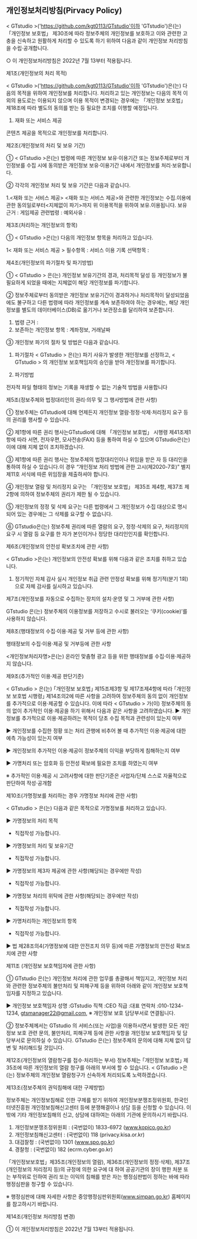 ## 개인정보처리방침(Pirvacy Policy)

< GTstudio >('https://github.com/kgt0113/GTstudio'이하 'GTstudio')은(는) 「개인정보 보호법」 제30조에 따라 정보주체의 개인정보를 보호하고 이와 관련한 고충을 신속하고 원활하게 처리할 수 있도록 하기 위하여 다음과 같이 개인정보 처리방침을 수립·공개합니다.

○ 이 개인정보처리방침은 2022년 7월 13부터 적용됩니다.


제1조(개인정보의 처리 목적)

< GTstudio >('https://github.com/kgt0113/GTstudio'이하 'GTstudio')은(는) 다음의 목적을 위하여 개인정보를 처리합니다. 처리하고 있는 개인정보는 다음의 목적 이외의 용도로는 이용되지 않으며 이용 목적이 변경되는 경우에는 「개인정보 보호법」 제18조에 따라 별도의 동의를 받는 등 필요한 조치를 이행할 예정입니다.

1. 재화 또는 서비스 제공

콘텐츠 제공을 목적으로 개인정보를 처리합니다.




제2조(개인정보의 처리 및 보유 기간)

① < GTstudio >은(는) 법령에 따른 개인정보 보유·이용기간 또는 정보주체로부터 개인정보를 수집 시에 동의받은 개인정보 보유·이용기간 내에서 개인정보를 처리·보유합니다.

② 각각의 개인정보 처리 및 보유 기간은 다음과 같습니다.

1.<재화 또는 서비스 제공>
<재화 또는 서비스 제공>와 관련한 개인정보는 수집.이용에 관한 동의일로부터<지체없이 파기>까지 위 이용목적을 위하여 보유.이용됩니다.
보유근거 : 게임제공
관련법령 :
예외사유 :


제3조(처리하는 개인정보의 항목)

① < GTstudio >은(는) 다음의 개인정보 항목을 처리하고 있습니다.

1< 재화 또는 서비스 제공 >
필수항목 : 서비스 이용 기록
선택항목 :


제4조(개인정보의 파기절차 및 파기방법)


① < GTstudio > 은(는) 개인정보 보유기간의 경과, 처리목적 달성 등 개인정보가 불필요하게 되었을 때에는 지체없이 해당 개인정보를 파기합니다.

② 정보주체로부터 동의받은 개인정보 보유기간이 경과하거나 처리목적이 달성되었음에도 불구하고 다른 법령에 따라 개인정보를 계속 보존하여야 하는 경우에는, 해당 개인정보를 별도의 데이터베이스(DB)로 옮기거나 보관장소를 달리하여 보존합니다.
1. 법령 근거 :
2. 보존하는 개인정보 항목 : 계좌정보, 거래날짜

③ 개인정보 파기의 절차 및 방법은 다음과 같습니다.
1. 파기절차
< GTstudio > 은(는) 파기 사유가 발생한 개인정보를 선정하고, < GTstudio > 의 개인정보 보호책임자의 승인을 받아 개인정보를 파기합니다.

2. 파기방법

전자적 파일 형태의 정보는 기록을 재생할 수 없는 기술적 방법을 사용합니다



제5조(정보주체와 법정대리인의 권리·의무 및 그 행사방법에 관한 사항)



① 정보주체는 GTstudio에 대해 언제든지 개인정보 열람·정정·삭제·처리정지 요구 등의 권리를 행사할 수 있습니다.

② 제1항에 따른 권리 행사는GTstudio에 대해 「개인정보 보호법」 시행령 제41조제1항에 따라 서면, 전자우편, 모사전송(FAX) 등을 통하여 하실 수 있으며 GTstudio은(는) 이에 대해 지체 없이 조치하겠습니다.

③ 제1항에 따른 권리 행사는 정보주체의 법정대리인이나 위임을 받은 자 등 대리인을 통하여 하실 수 있습니다.이 경우 “개인정보 처리 방법에 관한 고시(제2020-7호)” 별지 제11호 서식에 따른 위임장을 제출하셔야 합니다.

④ 개인정보 열람 및 처리정지 요구는 「개인정보 보호법」 제35조 제4항, 제37조 제2항에 의하여 정보주체의 권리가 제한 될 수 있습니다.

⑤ 개인정보의 정정 및 삭제 요구는 다른 법령에서 그 개인정보가 수집 대상으로 명시되어 있는 경우에는 그 삭제를 요구할 수 없습니다.

⑥ GTstudio은(는) 정보주체 권리에 따른 열람의 요구, 정정·삭제의 요구, 처리정지의 요구 시 열람 등 요구를 한 자가 본인이거나 정당한 대리인인지를 확인합니다.



제6조(개인정보의 안전성 확보조치에 관한 사항)

< GTstudio >은(는) 개인정보의 안전성 확보를 위해 다음과 같은 조치를 취하고 있습니다.

1. 정기적인 자체 감사 실시
개인정보 취급 관련 안정성 확보를 위해 정기적(분기 1회)으로 자체 감사를 실시하고 있습니다.




제7조(개인정보를 자동으로 수집하는 장치의 설치·운영 및 그 거부에 관한 사항)



GTstudio 은(는) 정보주체의 이용정보를 저장하고 수시로 불러오는 ‘쿠키(cookie)’를 사용하지 않습니다.


제8조(행태정보의 수집·이용·제공 및 거부 등에 관한 사항)



행태정보의 수집·이용·제공 및 거부등에 관한 사항

<개인정보처리자명>은(는) 온라인 맞춤형 광고 등을 위한 행태정보를 수집·이용·제공하지 않습니다.



제9조(추가적인 이용·제공 판단기준)

< GTstudio > 은(는) ｢개인정보 보호법｣ 제15조제3항 및 제17조제4항에 따라 ｢개인정보 보호법 시행령｣ 제14조의2에 따른 사항을 고려하여 정보주체의 동의 없이 개인정보를 추가적으로 이용·제공할 수 있습니다.
이에 따라 < GTstudio > 가(이) 정보주체의 동의 없이 추가적인 이용·제공을 하기 위해서 다음과 같은 사항을 고려하였습니다.
▶ 개인정보를 추가적으로 이용·제공하려는 목적이 당초 수집 목적과 관련성이 있는지 여부

▶ 개인정보를 수집한 정황 또는 처리 관행에 비추어 볼 때 추가적인 이용·제공에 대한 예측 가능성이 있는지 여부

▶ 개인정보의 추가적인 이용·제공이 정보주체의 이익을 부당하게 침해하는지 여부

▶ 가명처리 또는 암호화 등 안전성 확보에 필요한 조치를 하였는지 여부

※ 추가적인 이용·제공 시 고려사항에 대한 판단기준은 사업자/단체 스스로 자율적으로 판단하여 작성·공개함



제10조(가명정보를 처리하는 경우 가명정보 처리에 관한 사항)

< GTstudio > 은(는) 다음과 같은 목적으로 가명정보를 처리하고 있습니다.

▶ 가명정보의 처리 목적

- 직접작성 가능합니다.

▶ 가명정보의 처리 및 보유기간

- 직접작성 가능합니다.

▶ 가명정보의 제3자 제공에 관한 사항(해당되는 경우에만 작성)

- 직접작성 가능합니다.

▶ 가명정보 처리의 위탁에 관한 사항(해당되는 경우에만 작성)

- 직접작성 가능합니다.

▶ 가명처리하는 개인정보의 항목

- 직접작성 가능합니다.

▶ 법 제28조의4(가명정보에 대한 안전조치 의무 등)에 따른 가명정보의 안전성 확보조치에 관한 사항



제11조 (개인정보 보호책임자에 관한 사항)

① GTstudio 은(는) 개인정보 처리에 관한 업무를 총괄해서 책임지고, 개인정보 처리와 관련한 정보주체의 불만처리 및 피해구제 등을 위하여 아래와 같이 개인정보 보호책임자를 지정하고 있습니다.

▶ 개인정보 보호책임자
성명 :GTstudio
직책 :CEO
직급 :대표
연락처 :010-1234-1234, gtsmanager22@gmail.com,
※ 개인정보 보호 담당부서로 연결됩니다.

② 정보주체께서는 GTstudio 의 서비스(또는 사업)을 이용하시면서 발생한 모든 개인정보 보호 관련 문의, 불만처리, 피해구제 등에 관한 사항을 개인정보 보호책임자 및 담당부서로 문의하실 수 있습니다. GTstudio 은(는) 정보주체의 문의에 대해 지체 없이 답변 및 처리해드릴 것입니다.




제12조(개인정보의 열람청구를 접수·처리하는 부서)
정보주체는 ｢개인정보 보호법｣ 제35조에 따른 개인정보의 열람 청구를 아래의 부서에 할 수 있습니다.
< GTstudio >은(는) 정보주체의 개인정보 열람청구가 신속하게 처리되도록 노력하겠습니다.



제13조(정보주체의 권익침해에 대한 구제방법)

정보주체는 개인정보침해로 인한 구제를 받기 위하여 개인정보분쟁조정위원회, 한국인터넷진흥원 개인정보침해신고센터 등에 분쟁해결이나 상담 등을 신청할 수 있습니다. 이 밖에 기타 개인정보침해의 신고, 상담에 대하여는 아래의 기관에 문의하시기 바랍니다.

1. 개인정보분쟁조정위원회 : (국번없이) 1833-6972 (www.kopico.go.kr)
2. 개인정보침해신고센터 : (국번없이) 118 (privacy.kisa.or.kr)
3. 대검찰청 : (국번없이) 1301 (www.spo.go.kr)
4. 경찰청 : (국번없이) 182 (ecrm.cyber.go.kr)

「개인정보보호법」제35조(개인정보의 열람), 제36조(개인정보의 정정·삭제), 제37조(개인정보의 처리정지 등)의 규정에 의한 요구에 대 하여 공공기관의 장이 행한 처분 또는 부작위로 인하여 권리 또는 이익의 침해를 받은 자는 행정심판법이 정하는 바에 따라 행정심판을 청구할 수 있습니다.

※ 행정심판에 대해 자세한 사항은 중앙행정심판위원회(www.simpan.go.kr) 홈페이지를 참고하시기 바랍니다.



제14조(개인정보 처리방침 변경)

① 이 개인정보처리방침은 2022년 7월 13부터 적용됩니다.

